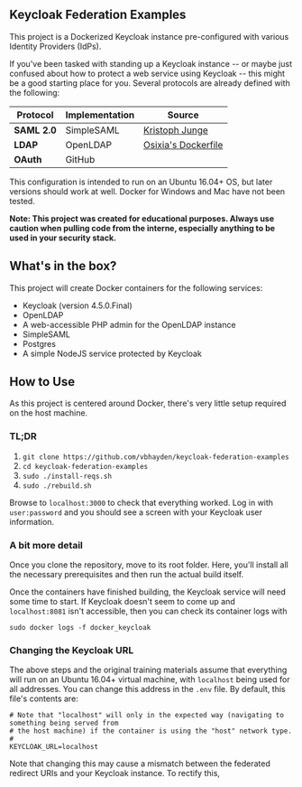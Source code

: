 Keycloak Federation Examples
--------------
This project is a Dockerized Keycloak instance pre-configured with various Identity Providers (IdPs).

If you've been tasked with standing up a Keycloak instance -- or maybe just confused about how to protect a web service using Keycloak -- this might be a good starting place for you.  Several protocols are already defined with the following:

| Protocol | Implementation | Source |
|---|---|---|
| **SAML 2.0**  | SimpleSAML | [Kristoph Junge](https://hub.docker.com/r/kristophjunge/test-saml-idp/)|
|  **LDAP** | OpenLDAP | [Osixia's Dockerfile](https://github.com/osixia/docker-openldap) |
| **OAuth**  | GitHub |  |

This configuration is intended to run on an Ubuntu 16.04+ OS, but later versions should work at well.  Docker for Windows and Mac have not been tested.

**Note: This project was created for educational purposes.  Always use caution when pulling code from the interne, especially anything to be used in your security stack.**

## What's in the box?
This project will create Docker containers for the following services:
- Keycloak (version 4.5.0.Final)
- OpenLDAP
- A web-accessible PHP admin for the OpenLDAP instance 
- SimpleSAML
- Postgres
- A simple NodeJS service protected by Keycloak

## How to Use
As this project is centered around Docker, there's very little setup required on the host machine. 

### TL;DR
1. `git clone https://github.com/vbhayden/keycloak-federation-examples`
1. `cd keycloak-federation-examples`
1. `sudo ./install-reqs.sh`
1. `sudo ./rebuild.sh`

Browse to `localhost:3000` to check that everything worked.  Log in with `user:password` and you should see a screen with your Keycloak user information.

### A bit more detail
Once you clone the repository, move to its root folder.  Here, you'll install all the necessary prerequisites and then run the actual build itself.  

Once the containers have finished building, the Keycloak service will need some time to start.  If Keycloak doesn't seem to come up and `localhost:8081` isn't accessible, then you can check its container logs with
```
sudo docker logs -f docker_keycloak
```

### Changing the Keycloak URL
The above steps and the original training materials assume that everything will run on an Ubuntu 16.04+ virtual machine, with `localhost` being used for all addresses.  You can change this address in the `.env` file.  By default, this file's contents are:
```
# Note that "localhost" will only in the expected way (navigating to something being served from
# the host machine) if the container is using the "host" network type.
#
KEYCLOAK_URL=localhost
```
Note that changing this may cause a mismatch between the federated redirect URIs and your Keycloak instance.  To rectify this, 
